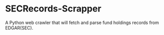 # SECRecords-Scrapper
A Python web crawler that will fetch and parse fund holdings records from EDGAR(SEC).
